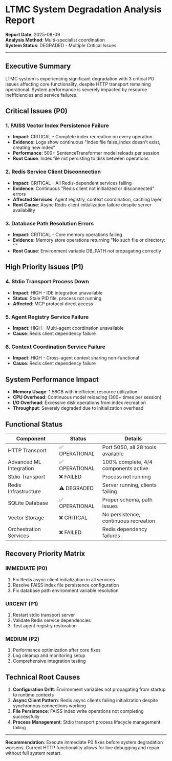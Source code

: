 # LTMC System Degradation Analysis Report

**Report Date**: 2025-08-09  
**Analysis Method**: Multi-specialist coordination  
**System Status**: DEGRADED - Multiple Critical Issues  

---

## Executive Summary

LTMC system is experiencing significant degradation with 3 critical P0 issues affecting core functionality, despite HTTP transport remaining operational. System performance is severely impacted by resource inefficiencies and service failures.

## Critical Issues (P0)

### 1. FAISS Vector Index Persistence Failure
- **Impact**: CRITICAL - Complete index recreation on every operation
- **Evidence**: Logs show continuous "Index file faiss_index doesn't exist, creating new index" 
- **Performance**: 500+ SentenceTransformer model reloads per session
- **Root Cause**: Index file not persisting to disk between operations

### 2. Redis Service Client Disconnection
- **Impact**: CRITICAL - All Redis-dependent services failing
- **Evidence**: Continuous "Redis client not initialized or disconnected" errors
- **Affected Services**: Agent registry, context coordination, caching layer
- **Root Cause**: Async Redis client initialization failure despite server availability

### 3. Database Path Resolution Errors  
- **Impact**: CRITICAL - Core memory operations failing
- **Evidence**: Memory store operations returning "No such file or directory: ''"
- **Root Cause**: Environment variable DB_PATH not propagating correctly

## High Priority Issues (P1)

### 4. Stdio Transport Process Down
- **Impact**: HIGH - IDE integration unavailable
- **Status**: Stale PID file, process not running
- **Affected**: MCP protocol direct access

### 5. Agent Registry Service Failure
- **Impact**: HIGH - Multi-agent coordination unavailable  
- **Cause**: Redis client dependency failure

### 6. Context Coordination Service Failure
- **Impact**: HIGH - Cross-agent context sharing non-functional
- **Cause**: Redis client dependency failure

## System Performance Impact

- **Memory Usage**: 1.58GB with inefficient resource utilization
- **CPU Overhead**: Continuous model reloading (300+ times per session)
- **I/O Overhead**: Excessive disk operations from index recreation
- **Throughput**: Severely degraded due to initialization overhead

## Functional Status

| Component | Status | Details |
|-----------|--------|---------|
| HTTP Transport | ✅ OPERATIONAL | Port 5050, all 28 tools available |
| Advanced ML Integration | ✅ OPERATIONAL | 100% complete, 4/4 components active |
| Stdio Transport | ❌ FAILED | Process not running |
| Redis Infrastructure | ⚠️ DEGRADED | Server running, clients failing |
| SQLite Database | ✅ OPERATIONAL | Proper schema, path issues |
| Vector Storage | ❌ CRITICAL | No persistence, continuous recreation |
| Orchestration Services | ❌ FAILED | Redis dependency failures |

## Recovery Priority Matrix

### IMMEDIATE (P0)
1. Fix Redis async client initialization in all services
2. Resolve FAISS index file persistence configuration
3. Fix database path environment variable resolution

### URGENT (P1)  
1. Restart stdio transport server
2. Validate Redis service dependencies
3. Test agent registry restoration

### MEDIUM (P2)
1. Performance optimization after core fixes
2. Log cleanup and monitoring setup
3. Comprehensive integration testing

## Technical Root Causes

1. **Configuration Drift**: Environment variables not propagating from startup to runtime contexts
2. **Async Client Pattern**: Redis async clients failing initialization despite synchronous connections working
3. **File Persistence**: FAISS index write operations not completing successfully
4. **Process Management**: Stdio transport process lifecycle management failing

---

**Recommendation**: Execute immediate P0 fixes before system degradation worsens. Current HTTP functionality allows for live debugging and repair without full system restart.